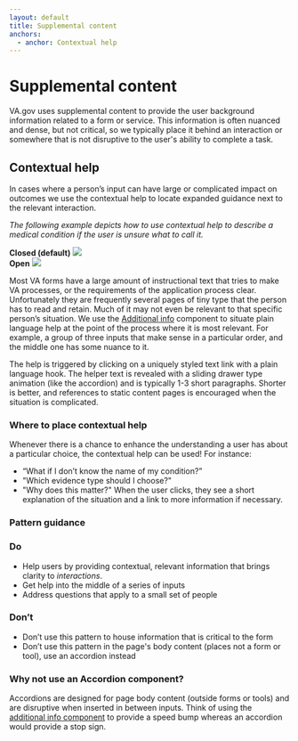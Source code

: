 ```yaml
---
layout: default
title: Supplemental content
anchors:
  - anchor: Contextual help
---
```


# Supplemental content

<p class="va-introtext">
  VA.gov uses supplemental content to provide the user background information related to a form or service. This information is often nuanced and dense, but not critical, so we typically place it behind an interaction or somewhere that is not disruptive to the user's ability to complete a task.
</p>

## Contextual help

In cases where a person’s input can have large or complicated impact on outcomes we use the contextual help to locate expanded guidance next to the relevant interaction.

_The following example depicts how to use contextual help to describe a medical condition if the user is unsure what to call it._

<div class="vads-l-row medium-screen:vads-u-margin-x--neg2">
  <div class="vads-l-col--12 medium-screen:vads-l-col--6 vads-u-margin-bottom--2 medium-screen:vads-u-padding-x--2">
    <strong>Closed (default)</strong>
    <img src="/images/additional-info-closed.png">
  </div>
  <div class="vads-l-col--12 medium-screen:vads-l-col--6 medium-screen:vads-u-padding-x--2">
    <strong>Open</strong>
    <img src="/images/additional-info-open.png">
  </div>
</div>

Most VA forms have a large amount of instructional text that tries to make VA processes, or the requirements of the application process clear. Unfortunately they are frequently several pages of tiny type that the person has to read and retain. Much of it may not even be relevant to that specific person’s situation. We use the [Additional info](https://design.va.gov/components/additional-info) component to situate plain language help at the point of the process where it is most relevant. For example, a group of three inputs that make sense in a particular order, and the middle one has some nuance to it.

The help is triggered by clicking on a uniquely styled text link with a plain language hook. The helper text is revealed with a sliding drawer type animation (like the accordion) and is typically 1-3 short paragraphs. Shorter is better, and references to static content pages is encouraged when the situation is complicated.

### Where to place contextual help
Whenever there is a chance to enhance the understanding a user has about a particular choice, the contextual help can be used! For instance:
- “What if I don’t know the name of my condition?”
- "Which evidence type should I choose?"
- "Why does this matter?"
When the user clicks, they see a short explanation of the situation and a link to more information if necessary.

### Pattern guidance

<div class="do-dont">
<div class="do-dont__do">
<h3 class="do-dont__heading">Do</h3>
<div class="do-dont__content" markdown="1">

- Help users by providing contextual, relevant information that brings clarity to _interactions_.
- Get help into the middle of a series of inputs
- Address questions that apply to a small set of people

</div>
</div>
<div class="do-dont__dont">
<h3 class="do-dont__heading">Don’t</h3>
<div class="do-dont__content" markdown="1">

- Don’t use this pattern to house information that is critical to the form
- Don’t use this pattern in the page's body content (places not a form or tool), use an accordion instead

</div>
</div>
</div>

### Why not use an Accordion component?

Accordions are designed for page body content (outside forms or tools) and are disruptive when inserted in between inputs. Think of using the [additional info component]({{site.baseurl}}/components/additional-info) to provide a speed bump whereas an accordion would provide a stop sign.
